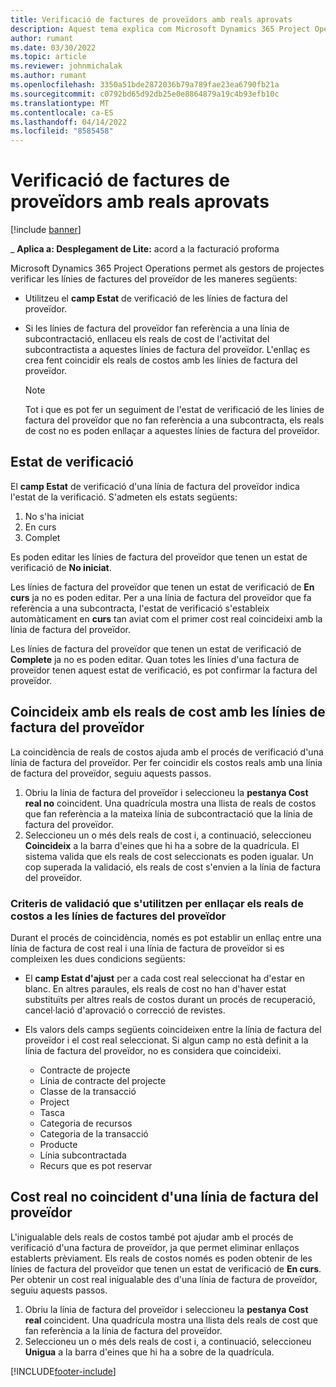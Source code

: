 ```yaml
---
title: Verificació de factures de proveïdors amb reals aprovats
description: Aquest tema explica com Microsoft Dynamics 365 Project Operations let's project managers verifica les factures del proveïdor amb els reals que es van aprovar com a contractistes van realitzar treballs i temps registrat, i les despeses i materials que van ser utilitzats pels membres de l'equip del projecte.
author: rumant
ms.date: 03/30/2022
ms.topic: article
ms.reviewer: johnmichalak
ms.author: rumant
ms.openlocfilehash: 3350a51bde2872036b79a789fae23ea6790fb21a
ms.sourcegitcommit: c0792bd65d92db25e0e8864879a19c4b93efb10c
ms.translationtype: MT
ms.contentlocale: ca-ES
ms.lasthandoff: 04/14/2022
ms.locfileid: "8585458"
---
```

# <a name="verification-of-vendor-invoices-with-approved-actuals"></a>Verificació de factures de proveïdors amb reals aprovats

[!include [banner](../../includes/dataverse-preview.md)]

_ **Aplica a: Desplegament de Lite:** acord a la facturació proforma

Microsoft Dynamics 365 Project Operations permet als gestors de projectes verificar les línies de factures del proveïdor de les maneres següents:

- Utilitzeu el **camp Estat** de verificació de les línies de factura del proveïdor.
- Si les línies de factura del proveïdor fan referència a una línia de subcontractació, enllaceu els reals de cost de l'activitat del subcontractista a aquestes línies de factura del proveïdor. L'enllaç es crea fent coincidir els reals de costos amb les línies de factura del proveïdor.

    > [!NOTE]
    > Tot i que es pot fer un seguiment de l'estat de verificació de les línies de factura del proveïdor que no fan referència a una subcontracta, els reals de cost no es poden enllaçar a aquestes línies de factura del proveïdor.

## <a name="verification-status"></a>Estat de verificació

El **camp Estat** de verificació d'una línia de factura del proveïdor indica l'estat de la verificació. S'admeten els estats següents:

1. No s'ha iniciat
2. En curs
3. Complet

Es poden editar les línies de factura del proveïdor que tenen un estat de verificació de **No iniciat**.

Les línies de factura del proveïdor que tenen un estat de verificació de **En curs** ja no es poden editar. Per a una línia de factura del proveïdor que fa referència a una subcontracta, l'estat de verificació s'estableix automàticament en **curs** tan aviat com el primer cost real coincideixi amb la línia de factura del proveïdor.

Les línies de factura del proveïdor que tenen un estat de verificació de **Complete** ja no es poden editar. Quan totes les línies d'una factura de proveïdor tenen aquest estat de verificació, es pot confirmar la factura del proveïdor.

## <a name="match-cost-actuals-to-vendor-invoice-lines"></a>Coincideix amb els reals de cost amb les línies de factura del proveïdor

La coincidència de reals de costos ajuda amb el procés de verificació d'una línia de factura del proveïdor. Per fer coincidir els costos reals amb una línia de factura del proveïdor, seguiu aquests passos.

1. Obriu la línia de factura del proveïdor i seleccioneu la **pestanya Cost real no** coincident. Una quadrícula mostra una llista de reals de costos que fan referència a la mateixa línia de subcontractació que la línia de factura del proveïdor.
2. Seleccioneu un o més dels reals de cost i, a continuació, seleccioneu **Coincideix** a la barra d'eines que hi ha a sobre de la quadrícula. El sistema valida que els reals de cost seleccionats es poden igualar. Un cop superada la validació, els reals de cost s'envien a la línia de factura del proveïdor.

### <a name="validation-criteria-that-are-used-to-link-cost-actuals-to-vendor-invoice-lines"></a>Criteris de validació que s'utilitzen per enllaçar els reals de costos a les línies de factures del proveïdor

Durant el procés de coincidència, només es pot establir un enllaç entre una línia de factura de cost real i una línia de factura de proveïdor si es compleixen les dues condicions següents:

- El **camp Estat d'ajust** per a cada cost real seleccionat ha d'estar en blanc. En altres paraules, els reals de cost no han d'haver estat substituïts per altres reals de costos durant un procés de recuperació, cancel·lació d'aprovació o correcció de revistes.
- Els valors dels camps següents coincideixen entre la línia de factura del proveïdor i el cost real seleccionat. Si algun camp no està definit a la línia de factura del proveïdor, no es considera que coincideixi.

    - Contracte de projecte
    - Línia de contracte del projecte
    - Classe de la transacció
    - Project
    - Tasca
    - Categoria de recursos
    - Categoria de la transacció
    - Producte
    - Línia subcontractada
    - Recurs que es pot reservar

## <a name="unmatch-cost-actuals-from-a-vendor-invoice-line"></a>Cost real no coincident d'una línia de factura del proveïdor

L'inigualable dels reals de costos també pot ajudar amb el procés de verificació d'una factura de proveïdor, ja que permet eliminar enllaços establerts prèviament. Els reals de costos només es poden obtenir de les línies de factura del proveïdor que tenen un estat de verificació de **En curs**. Per obtenir un cost real inigualable des d'una línia de factura de proveïdor, seguiu aquests passos.

1. Obriu la línia de factura del proveïdor i seleccioneu la **pestanya Cost real** coincident. Una quadrícula mostra una llista dels reals de cost que fan referència a la línia de factura del proveïdor.
2. Seleccioneu un o més dels reals de cost i, a continuació, seleccioneu **Unigua** a la barra d'eines que hi ha a sobre de la quadrícula.

[!INCLUDE[footer-include](../../includes/footer-banner.md)]
